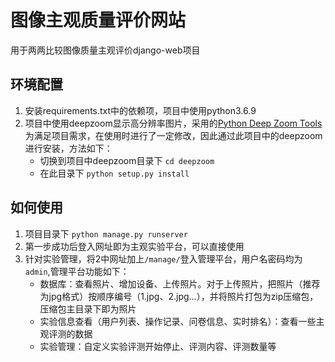 # 图像主观质量评价网站
用于两两比较图像质量主观评价django-web项目

## 环境配置
1. 安装requirements.txt中的依赖项，项目中使用python3.6.9
2. 项目中使用deepzoom显示高分辨率图片，采用的[Python Deep Zoom Tools](https://github.com/openzoom/deepzoom.py)  
为满足项目需求，在使用时进行了一定修改，因此通过此项目中的deepzoom进行安装，方法如下：
    + 切换到项目中deepzoom目录下 `cd deepzoom`
    + 在此目录下 `python setup.py install`
## 如何使用
1. 项目目录下 `python manage.py runserver`
2. 第一步成功后登入网址即为主观实验平台，可以直接使用
3. 针对实验管理，将2中网址加上`/manage/`登入管理平台，用户名密码均为`admin`,管理平台功能如下：
    + 数据库：查看照片、增加设备、上传照片。对于上传照片，把照片（推荐为jpg格式）按顺序编号（1.jpg、2.jpg...），并将照片打包为zip压缩包，压缩包主目录下即为照片
    + 实验信息查看（用户列表、操作记录、问卷信息、实时排名）：查看一些主观评测的数据
    + 实验管理：自定义实验评测开始停止、评测内容、评测数量等
